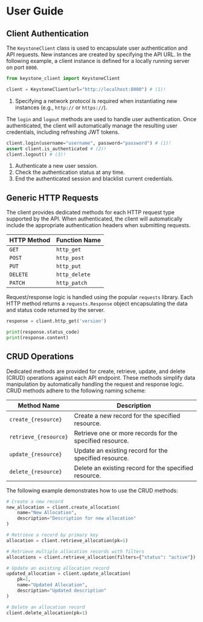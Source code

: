 # User Guide


## Client Authentication

The `KeystoneClient` class is used to encapsulate user authentication and API requests.
New instances are created by specifying the API URL.
In the following example, a client instance is defined for a locally running server on port `8000`.

```python
from keystone_client import KeystoneClient

client = KeystoneClient(url="http://localhost:8000") # (1)!
```

1. Specifying a network protocol is required when instantiating new instances (e.g., `http://` or `https://`).

The `login` and `logout` methods are used to handle user authentication.
Once authenticated, the client will automatically manage the resulting user credentials, including refreshing JWT tokens.

```python
client.login(username="username", password="password") # (1)!
assert client.is_authenticated # (2)!
client.logout() # (3)!
```

1. Authenticate a new user session.
2. Check the authentication status at any time.
3. End the authenticated session and blacklist current credentials.

## Generic HTTP Requests

The client provides dedicated methods for each HTTP request type supported by the API.
When authenticated, the client will automatically include the appropriate authentication headers when submitting requests.

| HTTP Method | Function Name |
|-------------|---------------|
| `GET`       | `http_get`    | 
| `POST`      | `http_post`   |
| `PUT`       | `http_put`    |
| `DELETE`    | `http_delete` |
| `PATCH`     | `http_patch`  |


Request/response logic is handled using the popular `requests` library.
Each HTTP method returns a `requests.Response` object encapsulating the data and status code returned by the server.

```python
response = client.http_get('version')

print(response.status_code)
print(response.content)
```


## CRUD Operations

Dedicated methods are provided for create, retrieve, update, and delete (CRUD) operations against each API endpoint. 
These methods simplify data manipulation by automatically handling the request and response logic.
CRUD methods adhere to the following naming scheme:

| Method Name           | Description                                              |
|-----------------------|----------------------------------------------------------|
| `create_{resource}`   | Create a new record for the specified resource.          |
| `retrieve_{resource}` | Retrieve one or more records for the specified resource. |
| `update_{resource}`   | Update an existing record for the specified resource.    |
| `delete_{resource}`   | Delete an existing record for the specified resource.    |

The following example demonstrates how to use the CRUD methods:

```python
# Create a new record
new_allocation = client.create_allocation(
    name="New Allocation",
    description="Description for new allocation"
)

# Retrieve a record by primary key
allocation = client.retrieve_allocation(pk=1)

# Retrieve multiple allocation records with filters
allocations = client.retrieve_allocation(filters={"status": "active"})

# Update an existing allocation record
updated_allocation = client.update_allocation(
    pk=1,
    name="Updated Allocation",
    description="Updated description"
)

# Delete an allocation record
client.delete_allocation(pk=1)
```
